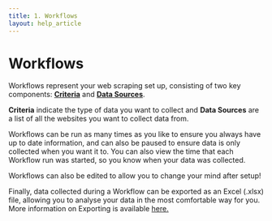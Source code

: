 ```yaml
---
title: 1. Workflows
layout: help_article
---
```


# Workflows
Workflows represent your web scraping set up, consisting of two key components: [**Criteria**](./2criteria.html) and [**Data Sources**](./3datasource.html). 

**Criteria** indicate the type of data you want to collect and **Data Sources** are a list of all the websites you want to collect data from. 

Workflows can be run as many times as you like to ensure you always have up to date information, and can also be paused to ensure data is only collected when you want it to. You can also view the time that each Workflow run was started, so you know when your data was collected. 

Workflows can also be edited to allow you to change your mind after setup!

Finally, data collected during a Workflow can be exported as an Excel (.xlsx) file, allowing you to analyse your data in the most comfortable way for you. More information on Exporting is available [here.](./5exporting)
